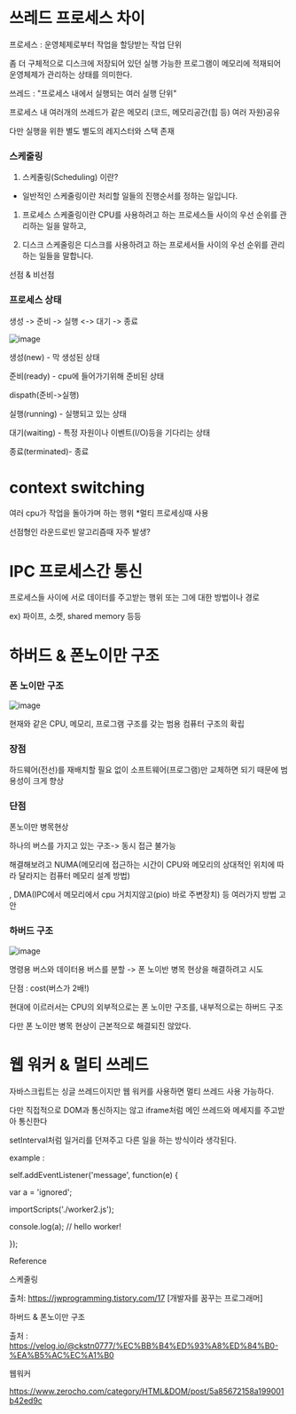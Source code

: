# 쓰레드 프로세스 차이 

프로세스 : 운영체제로부터 작업을 할당받는 작업 단위 

좀 더 구체적으로 디스크에 저장되어 있던 실행 가능한 프로그램이 메모리에 적재되어 운영체제가 관리하는 상태를 의미한다.
 
쓰레드 : "프로세스 내에서 실행되는 여러 실행 단위"

프로세스 내 여러개의 쓰레드가 같은 메모리 (코드, 메모리공간(힙 등) 여러 자원)공유

다만 실행을 위한 별도 별도의 레지스터와 스택 존재 

### 스케줄링
1) 스케줄링(Scheduling) 이란?

- 일반적인 스케줄링이란 처리할 일들의 진행순서를 정하는 일입니다. 

1) 프로세스 스케줄링이란 CPU를 사용하려고 하는 프로세스들 사이의 우선 순위를 관리하는 일을 말하고, 

2) 디스크 스케줄링은 디스크를 사용하려고 하는 프로세서들 사이의 우선 순위를 관리하는 일들을 말합니다. 

선점 & 비선점

### 프로세스 상태

생성 -> 준비 -> 실행 <-> 대기 -> 종료

![image](https://user-images.githubusercontent.com/40421183/127843123-6361c482-25e5-414d-b586-28bff67639d2.png)

생성(new) - 막 생성된 상태

준비(ready) - cpu에 들어가기위해 준비된 상태

dispath(준비->실행)

실행(running) - 실행되고 있는 상태

대기(waiting) - 특정 자원이나 이벤트(I/O)등을 기다리는 상태

종료(terminated)-  종료

# context switching 

여러 cpu가 작업을 돌아가며 하는 행위
*멀티 프로세싱때 사용

선점형인 라운드로빈 알고리즘때 자주 발생? 

# IPC 프로세스간 통신

프로세스들 사이에 서로 데이터를 주고받는 행위 또는 그에 대한 방법이나 경로

ex) 파이프, 소켓, shared memory 등등

# 하버드 & 폰노이만 구조

### 폰 노이만 구조

![image](https://user-images.githubusercontent.com/40421183/127840789-724dba6c-c93a-4a0e-9d37-d322dac7048e.png)

현재와 같은 CPU, 메모리, 프로그램 구조를 갖는 범용 컴퓨터 구조의 확립

### 장점 

하드웨어(전선)를 재배치할 필요 없이 소프트웨어(프로그램)만 교체하면 되기 때문에 범용성이 크게 향상

### 단점 

폰노이만 병목현상

하나의 버스를 가지고 있는 구조-> 동시 접근 불가능

해결해보려고  NUMA(메모리에 접근하는 시간이 CPU와 메모리의 상대적인 위치에 따라 달라지는 컴퓨터 메모리 설계 방법)

, DMA(IPC에서 메모리에서 cpu 거치지않고(pio) 바로 주변장치) 등 여러가지 방법 고안 

### 하버드 구조 

![image](https://user-images.githubusercontent.com/40421183/127841696-845e467e-021d-452c-9f13-27bba40b1e27.png)

명령용 버스와 데이터용 버스를 분할 -> 폰 노이반 병목 현상을 해결하려고 시도

단점 : cost(버스가 2배!) 

현대에 이르러서는 CPU의 외부적으로는 폰 노이만 구조를, 내부적으로는 하버드 구조

다만 폰 노이만 병목 현상이 근본적으로 해결되진 않았다.


# 웹 워커 & 멀티 쓰레드

자바스크립트는 싱글 쓰레드이지만 웹 워커를 사용하면 멀티 쓰레드 사용 가능하다.

다만 직접적으로 DOM과 통신하지는 않고 iframe처럼 메인 쓰레드와 메세지를 주고받아 통신한다

setInterval처럼 일거리를 던져주고 다른 일을 하는 방식이라 생각된다. 

example : 

 self.addEventListener('message', function(e) { 
 
 var a = 'ignored';
 
 importScripts('./worker2.js');
 
 console.log(a); // hello worker!
 
 });


Reference

스케줄링 

출처: https://jwprogramming.tistory.com/17 [개발자를 꿈꾸는 프로그래머]

하버드 & 폰노이만 구조 

출처 : https://velog.io/@ckstn0777/%EC%BB%B4%ED%93%A8%ED%84%B0-%EA%B5%AC%EC%A1%B0

웹워커 

https://www.zerocho.com/category/HTML&DOM/post/5a85672158a199001b42ed9c
